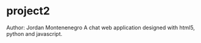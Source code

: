 # project2

Author: Jordan  Montenenegro
A chat web application designed with html5, python and javascript.
